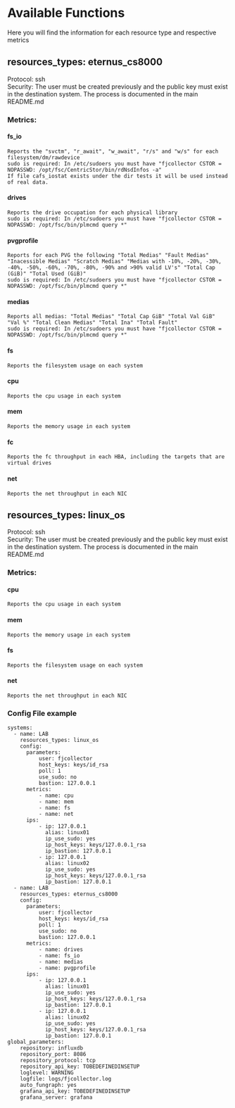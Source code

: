 # Available Functions

Here you will find the information for each resource type and respective metrics

## resources_types: eternus_cs8000

Protocol: ssh<br>
Security: The user must be created previously and the public key must exist in the destination system. The process is documented in the main README.md<br>
### Metrics:<br>
  #### fs_io<br>

    Reports the "svctm", "r_await", "w_await", "r/s" and "w/s" for each filesystem/dm/rawdevice
    sudo is required: In /etc/sudoers you must have "fjcollector CSTOR = NOPASSWD: /opt/fsc/CentricStor/bin/rdNsdInfos -a"
    If file cafs_iostat exists under the dir tests it will be used instead of real data.
  
  #### drives<br>

    Reports the drive occupation for each physical library
    sudo is required: In /etc/sudoers you must have "fjcollector CSTOR = NOPASSWD: /opt/fsc/bin/plmcmd query *"
  
  #### pvgprofile<br>
    Reports for each PVG the following "Total Medias" "Fault Medias" "Inacessible Medias" "Scratch Medias" "Medias with -10%, -20%, -30%, -40%, -50%, -60%, -70%, -80%, -90% and >90% valid LV's" "Total Cap (GiB)" "Total Used (GiB)"
    sudo is required: In /etc/sudoers you must have "fjcollector CSTOR = NOPASSWD: /opt/fsc/bin/plmcmd query *"
  
  #### medias<br>
    Reports all medias: "Total Medias" "Total Cap GiB" "Total Val GiB" "Val %" "Total Clean Medias" "Total Ina" "Total Fault"
    sudo is required: In /etc/sudoers you must have "fjcollector CSTOR = NOPASSWD: /opt/fsc/bin/plmcmd query *"
  
  #### fs<br>
    Reports the filesystem usage on each system
  
  #### cpu<br>
    Reports the cpu usage in each system
  
  #### mem<br>
    Reports the memory usage in each system
  
  #### fc<br>
    Reports the fc throughput in each HBA, including the targets that are virtual drives
  
  #### net<br>
    Reports the net throughput in each NIC
      
## resources_types: linux_os

Protocol: ssh<br>
Security: The user must be created previously and the public key must exist in the destination system. The process is documented in the main README.md<br>
### Metrics:<br>

  #### cpu<br>

    Reports the cpu usage in each system

  #### mem<br>

    Reports the memory usage in each system

  #### fs<br>

    Reports the filesystem usage on each system

  #### net<br>

    Reports the net throughput in each NIC

### Config File example<br>

````
systems:
  - name: LAB
    resources_types: linux_os
    config:
      parameters:
          user: fjcollector
          host_keys: keys/id_rsa
          poll: 1
          use_sudo: no
          bastion: 127.0.0.1
      metrics:
          - name: cpu
          - name: mem
          - name: fs
          - name: net
      ips:
          - ip: 127.0.0.1
            alias: linux01
            ip_use_sudo: yes
            ip_host_keys: keys/127.0.0.1_rsa
            ip_bastion: 127.0.0.1
          - ip: 127.0.0.1
            alias: linux02
            ip_use_sudo: yes
            ip_host_keys: keys/127.0.0.1_rsa
            ip_bastion: 127.0.0.1
  - name: LAB
    resources_types: eternus_cs8000
    config:
      parameters:
          user: fjcollector
          host_keys: keys/id_rsa
          poll: 1
          use_sudo: no
          bastion: 127.0.0.1
      metrics:
          - name: drives
          - name: fs_io
          - name: medias
          - name: pvgprofile
      ips:
          - ip: 127.0.0.1
            alias: linux01
            ip_use_sudo: yes
            ip_host_keys: keys/127.0.0.1_rsa
            ip_bastion: 127.0.0.1
          - ip: 127.0.0.1
            alias: linux02
            ip_use_sudo: yes
            ip_host_keys: keys/127.0.0.1_rsa
            ip_bastion: 127.0.0.1
global_parameters:
    repository: influxdb
    repository_port: 8086
    repository_protocol: tcp
    repository_api_key: TOBEDEFINEDINSETUP
    loglevel: WARNING
    logfile: logs/fjcollector.log
    auto_fungraph: yes
    grafana_api_key: TOBEDEFINEDINSETUP
    grafana_server: grafana
````

